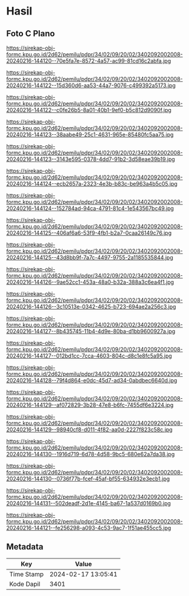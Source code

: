 # Hasil

## Foto C Plano

https://sirekap-obj-formc.kpu.go.id/2d62/pemilu/pdpr/34/02/09/20/02/3402092002008-20240216-144120--70e5fa7e-8572-4a57-ac99-81cd16c2abfa.jpg

https://sirekap-obj-formc.kpu.go.id/2d62/pemilu/pdpr/34/02/09/20/02/3402092002008-20240216-144122--15d360d6-aa53-44a7-9076-c499392a5173.jpg

https://sirekap-obj-formc.kpu.go.id/2d62/pemilu/pdpr/34/02/09/20/02/3402092002008-20240216-144122--c0fe26b5-8a01-40b1-9ef0-b5c812d9090f.jpg

https://sirekap-obj-formc.kpu.go.id/2d62/pemilu/pdpr/34/02/09/20/02/3402092002008-20240216-144123--38aabe49-25c1-4631-965e-85480fc5aa75.jpg

https://sirekap-obj-formc.kpu.go.id/2d62/pemilu/pdpr/34/02/09/20/02/3402092002008-20240216-144123--3143e595-0378-4dd7-91b2-3d58eae39b19.jpg

https://sirekap-obj-formc.kpu.go.id/2d62/pemilu/pdpr/34/02/09/20/02/3402092002008-20240216-144124--ecb2657a-2323-4e3b-b83c-be963a4b5c05.jpg

https://sirekap-obj-formc.kpu.go.id/2d62/pemilu/pdpr/34/02/09/20/02/3402092002008-20240216-144124--152784ad-94ca-4791-81c4-1e543567bc49.jpg

https://sirekap-obj-formc.kpu.go.id/2d62/pemilu/pdpr/34/02/09/20/02/3402092002008-20240216-144125--406af6a6-53f9-4fb1-b2a7-0caa26149c76.jpg

https://sirekap-obj-formc.kpu.go.id/2d62/pemilu/pdpr/34/02/09/20/02/3402092002008-20240216-144125--43d8bb9f-7a7c-4497-9755-2a1185535844.jpg

https://sirekap-obj-formc.kpu.go.id/2d62/pemilu/pdpr/34/02/09/20/02/3402092002008-20240216-144126--9ae52cc1-453a-48a0-b32a-388a3c6ea4f1.jpg

https://sirekap-obj-formc.kpu.go.id/2d62/pemilu/pdpr/34/02/09/20/02/3402092002008-20240216-144126--3c10513e-0342-4625-b723-694ae2a256c3.jpg

https://sirekap-obj-formc.kpu.go.id/2d62/pemilu/pdpr/34/02/09/20/02/3402092002008-20240216-144127--8b435745-11b4-4d9e-80ba-d1bb9600927a.jpg

https://sirekap-obj-formc.kpu.go.id/2d62/pemilu/pdpr/34/02/09/20/02/3402092002008-20240216-144127--012bd1cc-7cca-4603-804c-d8c1e8fc5a95.jpg

https://sirekap-obj-formc.kpu.go.id/2d62/pemilu/pdpr/34/02/09/20/02/3402092002008-20240216-144128--79f4d864-e0dc-45d7-ad34-0abdbec6640d.jpg

https://sirekap-obj-formc.kpu.go.id/2d62/pemilu/pdpr/34/02/09/20/02/3402092002008-20240216-144129--af072829-3b28-47e8-b6fc-7455df6e3224.jpg

https://sirekap-obj-formc.kpu.go.id/2d62/pemilu/pdpr/34/02/09/20/02/3402092002008-20240216-144129--98940cf8-d011-4f82-aa0d-2227f823c58c.jpg

https://sirekap-obj-formc.kpu.go.id/2d62/pemilu/pdpr/34/02/09/20/02/3402092002008-20240216-144130--1916d719-6d78-4d58-9bc5-680e62a7da38.jpg

https://sirekap-obj-formc.kpu.go.id/2d62/pemilu/pdpr/34/02/09/20/02/3402092002008-20240216-144130--0736f77b-fcef-45af-bf55-634932e3ecb1.jpg

https://sirekap-obj-formc.kpu.go.id/2d62/pemilu/pdpr/34/02/09/20/02/3402092002008-20240216-144131--502deadf-2d1e-4145-ba67-1a537d0169b0.jpg

https://sirekap-obj-formc.kpu.go.id/2d62/pemilu/pdpr/34/02/09/20/02/3402092002008-20240216-144121--fe256298-a093-4c53-9ac7-1f51ae455cc5.jpg


## Metadata

| Key        | Value               |
| ---------- | ------------------- |
| Time Stamp | 2024-02-17 13:05:41 |
| Kode Dapil | 3401                |




